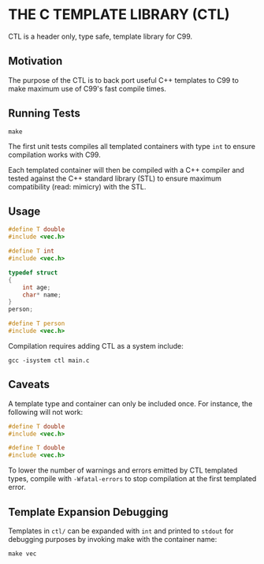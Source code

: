 # THE C TEMPLATE LIBRARY (CTL)

CTL is a header only, type safe, template library for C99.

## Motivation

The purpose of the CTL is to back port useful C++
templates to C99 to make maximum use of C99's fast compile times.

## Running Tests

    make

The first unit tests compiles all templated containers with type
`int` to ensure compilation works with C99.

Each templated container will then be compiled with a C++ compiler
and tested against the C++ standard library (STL) to ensure maximum
compatibility (read: mimicry) with the STL.

## Usage


```C
#define T double
#include <vec.h>

#define T int
#include <vec.h>

typedef struct
{
    int age;
    char* name;
}
person;

#define T person
#include <vec.h>

```

Compilation requires adding CTL as a system include:

    gcc -isystem ctl main.c

## Caveats

A template type and container can only be included once. For instance,
the following will not work:

```C
#define T double
#include <vec.h>

#define T double
#include <vec.h>
```

To lower the number of warnings and errors emitted by CTL templated types,
compile with `-Wfatal-errors` to stop compilation at the first templated error.

## Template Expansion Debugging

Templates in `ctl/` can be expanded with `int` and printed to `stdout` for debugging
purposes by invoking make with the container name:

    make vec
